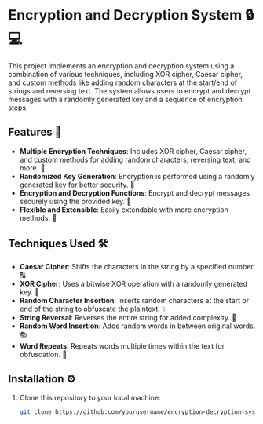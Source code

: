 # **Encryption and Decryption System 🔒💻**

This project implements an encryption and decryption system using a combination of various techniques, including XOR cipher, Caesar cipher, and custom methods like adding random characters at the start/end of strings and reversing text. The system allows users to encrypt and decrypt messages with a randomly generated key and a sequence of encryption steps.

## **Features 🌟**

- **Multiple Encryption Techniques**: Includes XOR cipher, Caesar cipher, and custom methods for adding random characters, reversing text, and more. 🔑
- **Randomized Key Generation**: Encryption is performed using a randomly generated key for better security. 🔐
- **Encryption and Decryption Functions**: Encrypt and decrypt messages securely using the provided key. 🔄
- **Flexible and Extensible**: Easily extendable with more encryption methods. 🔧
  
## **Techniques Used 🛠️**
- **Caesar Cipher**: Shifts the characters in the string by a specified number. 🔠
- **XOR Cipher**: Uses a bitwise XOR operation with a randomly generated key. 🔲
- **Random Character Insertion**: Inserts random characters at the start or end of the string to obfuscate the plaintext. ✨
- **String Reversal**: Reverses the entire string for added complexity. 🔄
- **Random Word Insertion**: Adds random words in between original words. 📚
- **Word Repeats**: Repeats words multiple times within the text for obfuscation. 🔁

## **Installation ⚙️**

1. Clone this repository to your local machine:
   ```bash
   git clone https://github.com/yourusername/encryption-decryption-system.git

